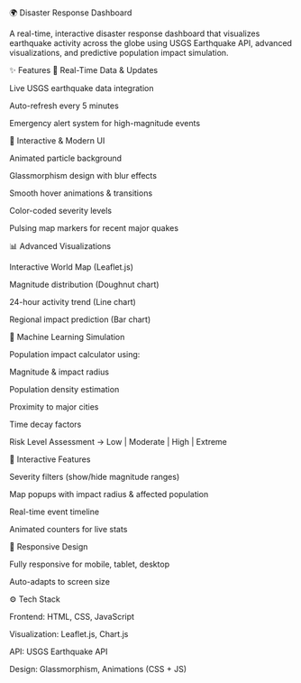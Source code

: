 🌍 Disaster Response Dashboard

A real-time, interactive disaster response dashboard that visualizes earthquake activity across the globe using USGS Earthquake API, advanced visualizations, and predictive population impact simulation.

<!-- optional screenshot link -->

✨ Features
🚀 Real-Time Data & Updates

Live USGS earthquake data integration

Auto-refresh every 5 minutes

Emergency alert system for high-magnitude events

🎨 Interactive & Modern UI

Animated particle background

Glassmorphism design with blur effects

Smooth hover animations & transitions

Color-coded severity levels

Pulsing map markers for recent major quakes

📊 Advanced Visualizations

Interactive World Map (Leaflet.js)

Magnitude distribution (Doughnut chart)

24-hour activity trend (Line chart)

Regional impact prediction (Bar chart)

🤖 Machine Learning Simulation

Population impact calculator using:

Magnitude & impact radius

Population density estimation

Proximity to major cities

Time decay factors

Risk Level Assessment → Low | Moderate | High | Extreme

🎯 Interactive Features

Severity filters (show/hide magnitude ranges)

Map popups with impact radius & affected population

Real-time event timeline

Animated counters for live stats

📱 Responsive Design

Fully responsive for mobile, tablet, desktop

Auto-adapts to screen size

⚙️ Tech Stack

Frontend: HTML, CSS, JavaScript

Visualization: Leaflet.js, Chart.js

API: USGS Earthquake API

Design: Glassmorphism, Animations (CSS + JS)
